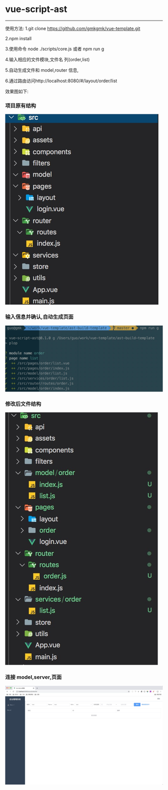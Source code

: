 # vue-script-ast

---

<!-- 在工作项目中发现,新增一个页面需要新建的文件很多,而且每个都需要导入和导出,所以做了一个自动创建页面的小工具,具体工具代码在 'scripts' 文件夹中,使用之前可以先进行阅读,代码写的很简单,没有任何模式,新手也可以轻松阅读,也可以作为学习 ast 的基本使用; -->

使用方法: 1.git clone https://github.com/gmkgmk/vue-template.git

2.npm install

3.使用命令 node ./scripts/core.js 或者 npm run g

4.输入相应的文件模块,文件名 列(order,list)

5.自动生成文件和 model,router 信息,

6.通过路由访问http://localhost:8080/#/layout/order/list

效果图如下:

### 项目原有结构

![项目原有结构](https://github.com/gmkgmk/ast-build-template/blob/master/README-image/1.jpg)

### 输入信息并确认,自动生成页面

![输入信息并确认](https://github.com/gmkgmk/ast-build-template/blob/master/README-image/2.jpg)

### 修改后文件结构

![生成文件](https://github.com/gmkgmk/ast-build-template/blob/master/README-image/3.jpg)

### 连接 model,server,页面

![实现效果](https://github.com/gmkgmk/ast-build-template/blob/master/README-image/4.jpg)
